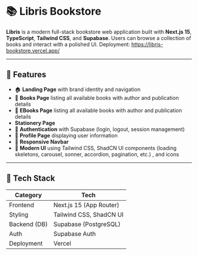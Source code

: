 # 📚 Libris Bookstore

**Libris** is a modern full-stack bookstore web application built with **Next.js 15**, **TypeScript**, **Tailwind CSS**, and **Supabase**. Users can browse a collection of books and interact with a polished UI.
Deployment: https://libris-bookstore.vercel.app/

---

## 🚀 Features

* 🏠 **Landing Page** with brand identity and navigation
* 📖 **Books Page** listing all available books with author and publication details
* 📖 **EBooks Page** listing all available books with author and publication details
*    **Stationery Page** 
* 🔐 **Authentication** with Supabase (login, logout, session management)
* 👤 **Profile Page** displaying user information
* 🧭 **Responsive Navbar**
* 🎨 **Modern UI** using Tailwind CSS, ShadCN UI components (loading skeletons, carousel, sonner, accordion, pagination, etc.) , and icons

---

## 🧰 Tech Stack

| Category     | Tech                    |
| ------------ | ----------------------- |
| Frontend     | Next.js 15 (App Router) |
| Styling      | Tailwind CSS, ShadCN UI |
| Backend (DB) | Supabase (PostgreSQL)   |
| Auth         | Supabase Auth           |
| Deployment   | Vercel                  |
